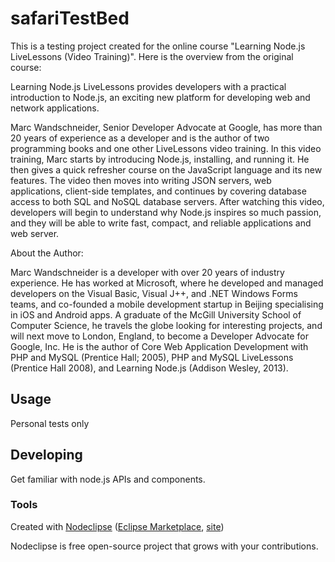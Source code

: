

# safariTestBed

This is a testing project created for the online course "Learning Node.js LiveLessons (Video Training)". Here is the overview from the original course:

Learning Node.js LiveLessons provides developers with a practical introduction to Node.js, an exciting new platform for developing web and network applications.

Marc Wandschneider, Senior Developer Advocate at Google, has more than 20 years of experience as a developer and is the author of two programming books and one other LiveLessons video training. In this video training, Marc starts by introducing Node.js, installing, and running it. He then gives a quick refresher course on the JavaScript language and its new features. The video then moves into writing JSON servers, web applications, client-side templates, and continues by covering database access to both SQL and NoSQL database servers. After watching this video, developers will begin to understand why Node.js inspires so much passion, and they will be able to write fast, compact, and reliable applications and web server.

About the Author:

Marc Wandschneider is a developer with over 20 years of industry experience. He has worked at Microsoft, where he developed and managed developers on the Visual Basic, Visual J++, and .NET Windows Forms teams, and co-founded a mobile development startup in Beijing specialising in iOS and Android apps. A graduate of the McGill University School of Computer Science, he travels the globe looking for interesting projects, and will next move to London, England, to become a Developer Advocate for Google, Inc. He is the author of Core Web Application Development with PHP and MySQL (Prentice Hall; 2005), PHP and MySQL LiveLessons (Prentice Hall 2008), and Learning Node.js (Addison Wesley, 2013).


## Usage
 Personal tests only


## Developing
Get familiar with node.js APIs and components.


### Tools

Created with [Nodeclipse](https://github.com/Nodeclipse/nodeclipse-1)
 ([Eclipse Marketplace](http://marketplace.eclipse.org/content/nodeclipse), [site](http://www.nodeclipse.org))   

Nodeclipse is free open-source project that grows with your contributions.
